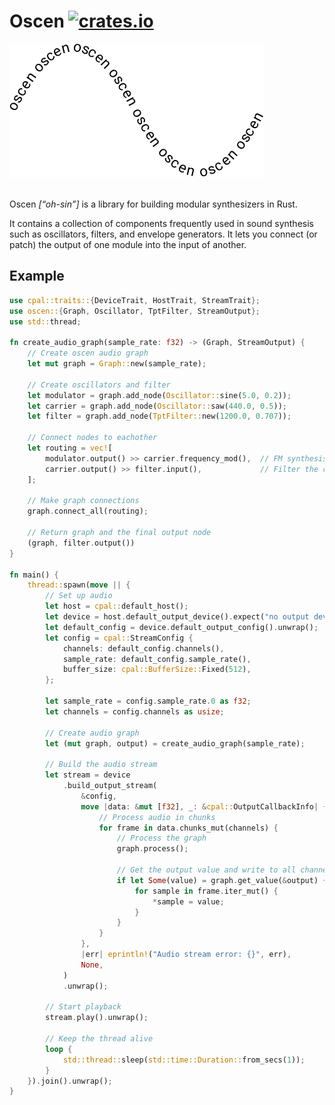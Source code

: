 # Oscen [![crates.io](https://img.shields.io/crates/v/oscen.svg)](https://crates.io/crates/oscen)

<picture>
    <source media="(prefers-color-scheme: dark)" srcset="logo-dark.svg">
    <source media="(prefers-color-scheme: light)" srcset="logo-light.svg">
    <img src="logo-light.svg">
</picture>
<br />
<br />

Oscen _[“oh-sin”]_ is a library for building modular synthesizers in Rust.

It contains a collection of components frequently used in sound synthesis
such as oscillators, filters, and envelope generators. It lets you
connect (or patch) the output of one module into the input of another.

## Example

```Rust
use cpal::traits::{DeviceTrait, HostTrait, StreamTrait};
use oscen::{Graph, Oscillator, TptFilter, StreamOutput};
use std::thread;

fn create_audio_graph(sample_rate: f32) -> (Graph, StreamOutput) {
    // Create oscen audio graph
    let mut graph = Graph::new(sample_rate);
    
    // Create oscillators and filter
    let modulator = graph.add_node(Oscillator::sine(5.0, 0.2));
    let carrier = graph.add_node(Oscillator::saw(440.0, 0.5));
    let filter = graph.add_node(TptFilter::new(1200.0, 0.707));
    
    // Connect nodes to eachother
    let routing = vec![
        modulator.output() >> carrier.frequency_mod(),  // FM synthesis
        carrier.output() >> filter.input(),             // Filter the carrier
    ];
    
    // Make graph connections
    graph.connect_all(routing);
    
    // Return graph and the final output node
    (graph, filter.output())
}

fn main() {
    thread::spawn(move || {
        // Set up audio
        let host = cpal::default_host();
        let device = host.default_output_device().expect("no output device");
        let default_config = device.default_output_config().unwrap();
        let config = cpal::StreamConfig {
            channels: default_config.channels(),
            sample_rate: default_config.sample_rate(),
            buffer_size: cpal::BufferSize::Fixed(512),
        };
        
        let sample_rate = config.sample_rate.0 as f32;
        let channels = config.channels as usize;

        // Create audio graph
        let (mut graph, output) = create_audio_graph(sample_rate);

        // Build the audio stream
        let stream = device
            .build_output_stream(
                &config,
                move |data: &mut [f32], _: &cpal::OutputCallbackInfo| {
                    // Process audio in chunks
                    for frame in data.chunks_mut(channels) {
                        // Process the graph
                        graph.process();
                        
                        // Get the output value and write to all channels
                        if let Some(value) = graph.get_value(&output) {
                            for sample in frame.iter_mut() {
                                *sample = value;
                            }
                        }
                    }
                },
                |err| eprintln!("Audio stream error: {}", err),
                None,
            )
            .unwrap();

        // Start playback
        stream.play().unwrap();
        
        // Keep the thread alive
        loop {
            std::thread::sleep(std::time::Duration::from_secs(1));
        }
    }).join().unwrap();
}
```
